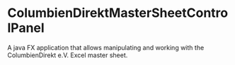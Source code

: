 # ColumbienDirektMasterSheetControlPanel
A java FX application that allows manipulating and working with the ColumbienDirekt e.V. Excel master sheet. 
